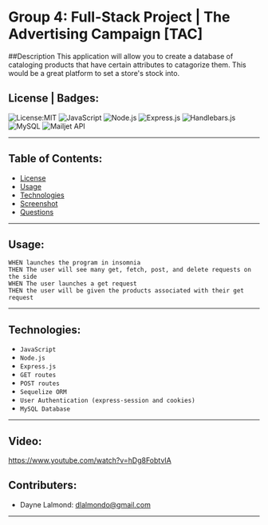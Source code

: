 # Group 4: Full-Stack Project | The Advertising Campaign [TAC]
 
##Description
This application will allow you to create a database of cataloging products that have certain attributes to catagorize them. This would be a great platform to set a store's stock into.

## License | Badges:

![License:MIT](https://img.shields.io/badge/License-MIT-green)
![JavaScript](https://img.shields.io/badge/-JavaScript-orange)
![Node.js](https://img.shields.io/badge/-Node.js-blue)
![Express.js](https://img.shields.io/badge/-Express.js-yellowgreen)
![Handlebars.js](https://img.shields.io/badge/-Handlebars-lightgrey)
![MySQL](https://img.shields.io/badge/-MySQL-blue)
![Mailjet API](https://img.shields.io/badge/-Mailjet%20API-yellow)


---

## Table of Contents:

- [License](#license)
- [Usage](#usage)
- [Technologies](#technologies)
- [Screenshot](#video)
- [Questions](#Contributers)

---


## Usage:

```
WHEN launches the program in insomnia
THEN The user will see many get, fetch, post, and delete requests on the side
WHEN The user launches a get request
THEN the user will be given the products associated with their get request
```
---

## Technologies:

- `JavaScript`
- `Node.js`
- `Express.js`
- `GET routes`
- `POST routes`
- `Sequelize ORM`
- `User Authentication (express-session and cookies)`
- `MySQL Database`

---
## Video: 
<!-- // Need to add screenshot based on the requirement -->
https://www.youtube.com/watch?v=hDg8FobtvIA



## Contributers:
- Dayne Lalmond: [dlalmondo@gmail.com](mailto:dlalmondo@gmail.com)

---
